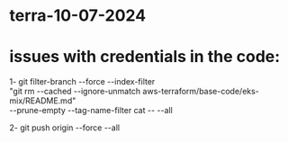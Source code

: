 # terra-10-07-2024
# issues with credentials in the code:
1- git filter-branch --force --index-filter \
"git rm --cached --ignore-unmatch  aws-terraform/base-code/eks-mix/README.md" \
--prune-empty --tag-name-filter cat -- --all

2- git push origin --force --all


